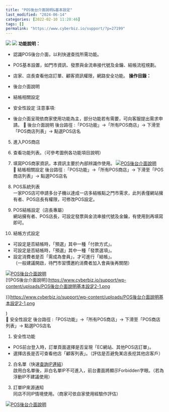 ```yaml
---
title: "POS後台介面說明&基本設定"
last_modified: "2024-06-14"
categories: [2022-02-10 11:20:46]
tags: []
permalink: "https://www.cyberbiz.io/support/?p=27199"
---
```


![](https://www.cyberbiz.io/support/wp-content/uploads/適用站別.png)
[![](https://www.cyberbiz.io/support/wp-content/uploads/台灣站.png)](https://www.cyberbiz.io/support/?page_id=2490)
**功能說明：**  

* 認識POS後台介面，以利快速查找所需功能。
* POS基本設置，如門市資訊、發票與金流串接代號及金鑰、結帳流程規劃。
* 店家、店長查看他店訂單、顧客資訊權限，網路安全功能。
**操作目錄：**

* 後台介面說明
* 結帳相關設定
* 安全性設定
注意事項:  

* 後台介面呈現依商家使用功能為主，部分功能若有需要，可向客服提出需求申請。
📌 後台介面說明 後台路徑 :「POS功能」→「所有POS商店」→ 下滑至「POS商店列表」→ 點選POS店名  


5. 進入POS商店
1. 查看功能列表。（可參考圖例各功能項目說明）
2. 填寫POS商家資訊，本資訊主要於內部辨識作使用。
[![POS後台介面說明](https://www.cyberbiz.io/support/wp-content/uploads/POS後台介面說明基本設定1.png)](https://www.cyberbiz.io/support/wp-content/uploads/POS後台介面說明基本設定1.png)  
📌 結帳相關設定 後台路徑 :「POS功能」→「所有POS商店」→ 下滑至「POS商店列表」→ 點選POS店名  


1. POS系統列表  
一家POS店可申請多台子機以達成一店多結帳點之門市需求，此列表僅網站擁有者、POS店長有權限，可修改POS設定。



2. POS結帳設定（店長專屬）  
網站擁有者、POS店長，可設定發票與金流串接代號及金鑰，有使用到再填寫即可。



3. 結帳方式設定  

* 可設定是否結帳時，「預選」其中一種「付款方式」。
* 可設定是否結帳時，「預選」其中一種「發票選項」。
* 設定消費者是否「需成為會員」，才可進行「結帳」。  
（一般建議開啟，待門市習慣邀約消費者加入會員後再關閉）

[![POS後台介面說明](https://www.cyberbiz.io/support/wp-content/uploads/POS後台介面說明基本設定2.png)](https://www.cyberbiz.io/support/wp-content/uploads/POS後台介面說明基本設定2.png)  
[![POS後台介面說明](https://www.cyberbiz.io/support/wp-content/uploads/POS後台介面說明基本設定2-1.png

)](https://www.cyberbiz.io/support/wp-content/uploads/POS後台介面說明基本設定2-1.png

)  
📌 安全性設定 後台路徑 :「POS功能」→「所有POS商店」→ 下滑至「POS商店列表」→ 點選POS店名  


1. 安全性功能  

* POS前台登入時，訂單頁面選擇是否呈現「EC網站、其他POS店訂單」。
* 選擇店長是否可查看他店「顧客列表」。（評估是否避免某店長挖其他店客戶）


2. 白名單（快速[查詢IP連結](https://myip.com.tw/)）  
啟用白名單後，非白名單IP不可進入，前台畫面將顯示Forbidden字眼。（若為浮動IP不建議使用）



3. 訂單IP來源通知  
同店不同IP情境使用。（商家可依自家使用經驗作評估）

[![POS後台介面說明](https://www.cyberbiz.io/support/wp-content/uploads/POS後台介面說明基本設定3.png)](https://www.cyberbiz.io/support/wp-content/uploads/POS後台介面說明基本設定3.png)  

